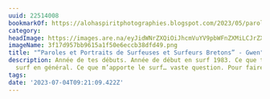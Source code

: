```yaml
---
uuid: 22514008
bookmarkOf: https://alohaspiritphotographies.blogspot.com/2023/05/paroles-et-portraits-de-surfeuses-et_29.html
category: 
headImage: https://images.are.na/eyJidWNrZXQiOiJhcmVuYV9pbWFnZXMiLCJrZXkiOiIyMjUxNDAwOC9vcmlnaW5hbF8zZjE3ZDk1N2JiOTYxNWExZjUwZTZlY2NiMzhkZmQ0OS5wbmciLCJlZGl0cyI6eyJyZXNpemUiOnsid2lkdGgiOjEyMDAsImhlaWdodCI6MTIwMCwiZml0IjoiaW5zaWRlIiwid2l0aG91dEVubGFyZ2VtZW50Ijp0cnVlfSwid2VicCI6eyJxdWFsaXR5Ijo5MH0sImpwZWciOnsicXVhbGl0eSI6OTB9LCJyb3RhdGUiOm51bGx9fQ==?bc=0
imageName: 3f17d957bb9615a1f50e6eccb38dfd49.png
title: "“Paroles et Portraits de Surfeuses et Surfeurs Bretons” - Gwen"
description: Année de tes débuts. Année de début en surf 1983. Ce que t’apporte le
  surf en général. Ce que m’apporte le surf… vaste question. Pour faire…
tags: 
date: '2023-07-04T09:21:09.422Z'
---
```

